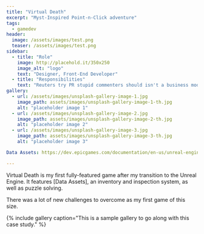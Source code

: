 ```yaml
---
title: "Virtual Death"
excerpt: "Myst-Inspired Point-n-Click adventure"
tags:
  - gamedev
header:
  image: /assets/images/test.png
  teaser: /assets/images/test.png
sidebar:
  - title: "Role"
    image: http://placehold.it/350x250
    image_alt: "logo"
    text: "Designer, Front-End Developer"
  - title: "Responsibilities"
    text: "Reuters try PR stupid commenters should isn't a business model"
gallery:
  - url: /assets/images/unsplash-gallery-image-1.jpg
    image_path: assets/images/unsplash-gallery-image-1-th.jpg
    alt: "placeholder image 1"
  - url: /assets/images/unsplash-gallery-image-2.jpg
    image_path: assets/images/unsplash-gallery-image-2-th.jpg
    alt: "placeholder image 2"
  - url: /assets/images/unsplash-gallery-image-3.jpg
    image_path: assets/images/unsplash-gallery-image-3-th.jpg
    alt: "placeholder image 3"

Data Assets: https://dev.epicgames.com/documentation/en-us/unreal-engine/data-assets-in-unreal-engine

---
```


Virtual Death is my first fully-featured game after my transition to the Unreal Engine.
It features [Data Assets], an inventory and inspection system, as well as puzzle solving.

There was a lot of new challenges to overcome as my first game of this size.

{% include gallery caption="This is a sample gallery to go along with this case study." %}

